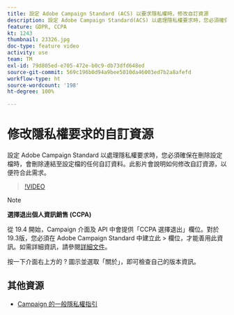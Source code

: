 ```yaml
---
title: 設定 Adobe Campaign Standard (ACS) 以要求隱私權時，修改自訂資源
description: 設定 Adobe Campaign Standard(ACS) 以處理隱私權要求時，您必須確保在刪除設定檔時，會刪除連結至設定檔的任何自訂資料。此影片會說明如何修改自訂資源，以便符合此需求。
feature: GDPR, CCPA
kt: 1243
thumbnail: 23326.jpg
doc-type: feature video
activity: use
team: TM
exl-id: 79d805ed-e705-472e-b0c9-db73dfd648ed
source-git-commit: 569c196b0d94a9bee5010da46003ed7b2a8afefd
workflow-type: ht
source-wordcount: '198'
ht-degree: 100%

---
```


# 修改隱私權要求的自訂資源

設定 Adobe Campaign Standard 以處理隱私權要求時，您必須確保在刪除設定檔時，會刪除連結至設定檔的任何自訂資料。此影片會說明如何修改自訂資源，以便符合此需求。

>[!VIDEO](https://video.tv.adobe.com/v/23326?quality=12)

>[!NOTE]
>
>**選擇退出個人資訊銷售 (CCPA)**
>
>從 19.4 開始，Campaign 介面及 API 中會提供「CCPA 選擇退出」欄位。對於 19.3版，您必須在 Adobe Campaign Standard 中建立此 > 欄位，才能善用此資訊。如需詳細資訊，請參閱[詳細文件](https://helpx.adobe.com/tw/campaign/kb/acs-privacy.html#ccpa)。
>
> 按一下介面右上方的 ? 圖示並選取「關於」，即可檢查自己的版本資訊。

## 其他資源

* [Campaign 的一般隱私權指引](https://helpx.adobe.com/tw/campaign/kb/campaign-privacy-overview.html)
